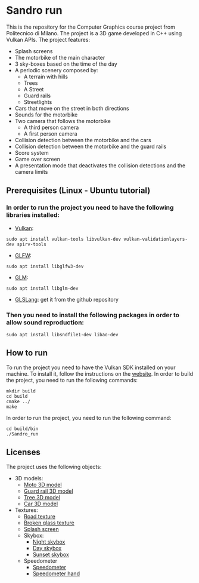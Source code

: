 # Sandro run
This is the repository for the Computer Graphics course project from Politecnico di Milano.
The project is a 3D game developed in C++ using Vulkan APIs.
The project features:
- Splash screens
- The motorbike of the main character
- 3 sky-boxes based on the time of the day
- A periodic scenery composed by:
  - A terrain with hills
  - Trees
  - A Street
  - Guard rails
  - Streetlights
- Cars that move on the street in both directions
- Sounds for the motorbike
- Two camera that follows the motorbike
  - A third person camera
  - A first person camera
- Collision detection between the motorbike and the cars
- Collision detection between the motorbike and the guard rails
- Score system
- Game over screen
- A presentation mode that deactivates the collision detections and the camera limits

## Prerequisites (Linux - Ubuntu tutorial)
### In order to run the project you need to have the following libraries installed:

- [Vulkan](https://vulkan.org/):
```
sudo apt install vulkan-tools libvulkan-dev vulkan-validationlayers-dev spirv-tools
```

- [GLFW](https://www.glfw.org/):
```
sudo apt install libglfw3-dev
```

- [GLM](https://github.com/g-truc/glm):
```
sudo apt install libglm-dev
```

- [GLSLang](https://github.com/google/shaderc/blob/main/downloads.md): get it from the github repository

### Then you need to install the following packages in order to allow sound reproduction:

```
sudo apt install libsndfile1-dev libao-dev
```


## How to run
To run the project you need to have the Vulkan SDK installed on your machine.
To install it, follow the instructions on the [website](https://vulkan-tutorial.com/Development_environment).
In order to build the project, you need to run the following commands:
```
mkdir build
cd build
cmake ../
make
```
In order to run the project, you need to run the following command:
```
cd build/bin
./Sandro_run
```

## Licenses
The project uses the following objects:
- 3D models:
  - [Moto 3D model](https://www.cgtrader.com/free-3d-models/vehicle/motorcycle/suzuki-gsx-750-bike)
  - [Guard rail 3D model](https://www.cgtrader.com/free-3d-models/exterior/street-exterior/guardrail-fd10776d-d363-4be6-b5bd-6853aa50c539)
  - [Tree 3D model](https://www.cgtrader.com/free-3d-models/plant/leaf/low-poly-plant-set)
  - [Car 3D model](https://www.cgtrader.com/free-3d-models/car/car/low-poly-cars-03d6cf0c-0882-44e2-a22c-02d4f8e68eeb)
- Textures:
  - [Road texture](https://www.sketchuptextureclub.com/textures/architecture/roads/roads/cracks-road-pbr-texture-seamless-21574)
  - [Broken glass texture](https://www.hiclipart.com/free-transparent-background-png-clipart-iyijp/)
  - [Splash screen](https://www.10wallpaper.com/view/Honda_cb1000r-HD_Desktop_Wallpaper.html)
  - Skybox:
    - [Night skybox](https://www.cleanpng.com/png-space-skybox-texture-mapping-cube-mapping-night-sk-776480/)
    - [Day skybox](https://imgbin.com/png/vD943E4H/skybox-texture-mapping-cube-mapping-desktop-png)
    - [Sunset skybox](https://gamebanana.com/mods/7921)
  - Speedometer
    - [Speedometer](https://freepng.pictures/download/speedometer-19/)
    - [Speedometer hand](https://www.gtagaming.com/audi-s5-speedometer-f26088.html)